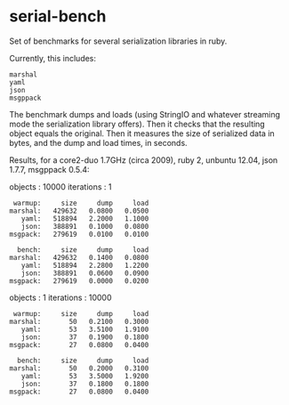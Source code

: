 serial-bench
============

Set of benchmarks for several serialization libraries in ruby.

Currently, this includes:

    marshal
    yaml
    json
    msgppack

The benchmark dumps and loads (using StringIO and whatever streaming mode the serialization library offers). Then it checks that the resulting object equals the original. Then it measures the size of serialized data in bytes, and the dump and load times, in seconds.

Results, for a core2-duo 1.7GHz (circa 2009), ruby 2, unbuntu 12.04, json 1.7.7, msgppack 0.5.4:

objects     :    10000
iterations  :        1

     warmup:     size     dump     load
    marshal:   429632   0.0800   0.0500
       yaml:   518894   2.2000   1.1000
       json:   388891   0.1000   0.0800
    msgpack:   279619   0.0100   0.0100

      bench:     size     dump     load
    marshal:   429632   0.1400   0.0800
       yaml:   518894   2.2800   1.2200
       json:   388891   0.0600   0.0900
    msgpack:   279619   0.0000   0.0200

objects     :        1
iterations  :    10000

     warmup:     size     dump     load
    marshal:       50   0.2100   0.3000
       yaml:       53   3.5100   1.9100
       json:       37   0.1900   0.1800
    msgpack:       27   0.0800   0.0400

      bench:     size     dump     load
    marshal:       50   0.2000   0.3100
       yaml:       53   3.5000   1.9200
       json:       37   0.1800   0.1800
    msgpack:       27   0.0800   0.0400
